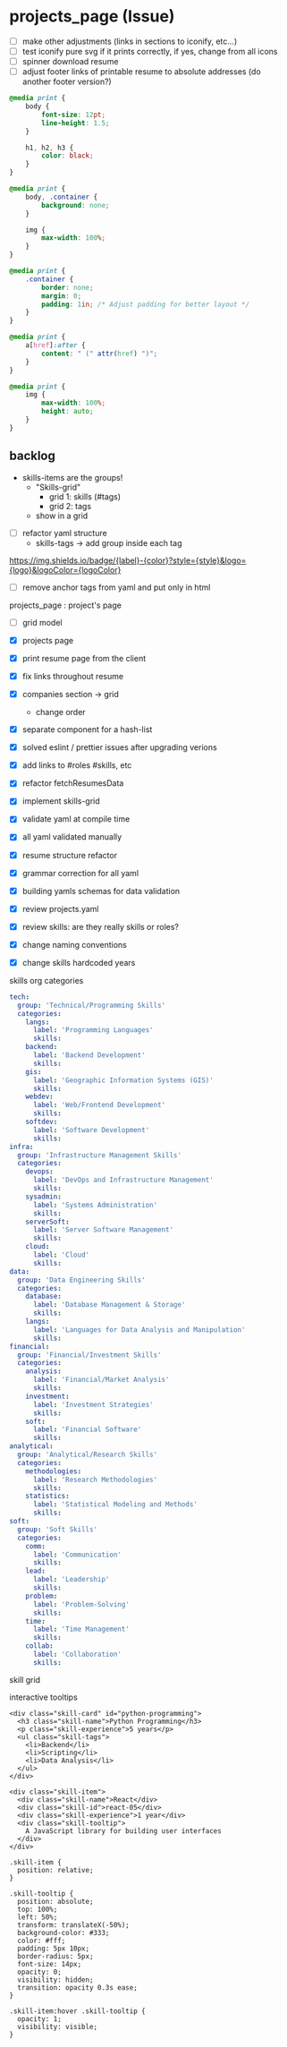 # projects_page (Issue)

- [ ] make other adjustments (links in sections to iconify, etc...)
- [ ] test iconify pure svg if it prints correctly, if yes, change from all icons
- [ ] spinner download resume
- [ ] adjust footer links of printable resume to absolute addresses (do another footer version?)

```css
@media print {
    body {
        font-size: 12pt;
        line-height: 1.5;
    }

    h1, h2, h3 {
        color: black;
    }
}

@media print {
    body, .container {
        background: none;
    }

    img {
        max-width: 100%;
    }
}

@media print {
    .container {
        border: none;
        margin: 0;
        padding: 1in; /* Adjust padding for better layout */
    }
}

@media print {
    a[href]:after {
        content: " (" attr(href) ")";
    }
}

@media print {
    img {
        max-width: 100%;
        height: auto;
    }
}
```

## backlog

- skills-items are the groups!
  - "Skills-grid"
    - grid 1: skills (#tags)
    - grid 2: tags
  - show in a grid

- [ ] refactor yaml structure
  - skills-tags -> add group inside each tag

https://img.shields.io/badge/{label}-{color}?style={style}&logo={logo}&logoColor={logoColor}


- [ ] remove anchor tags from yaml and put only in html

projects_page : project's page
  - [ ] grid model

- [x] projects page
- [x] print resume page from the client
- [x] fix links throughout resume
- [x] companies section -> grid
  - change order
- [x] separate component for a hash-list
- [x] solved eslint / prettier issues after upgrading verions
- [x] add links to #roles #skills, etc
- [x] refactor fetchResumesData
- [x] implement skills-grid
- [x] validate yaml at compile time
- [x] all yaml validated manually
- [x] resume structure refactor
- [x] grammar correction for all yaml
- [x] building yamls schemas for data validation
- [x] review projects.yaml
- [x] review skills: are they really skills or roles?
- [x] change naming conventions
- [x] change skills hardcoded years


skills org categories

```yaml
tech:
  group: 'Technical/Programming Skills'
  categories:
    langs:
      label: 'Programming Languages'
      skills:
    backend:
      label: 'Backend Development'
      skills:
    gis:
      label: 'Geographic Information Systems (GIS)'
      skills:
    webdev:
      label: 'Web/Frontend Development'
      skills:
    softdev:
      label: 'Software Development'
      skills:
infra:
  group: 'Infrastructure Management Skills'
  categories:
    devops:
      label: 'DevOps and Infrastructure Management'
      skills:
    sysadmin:
      label: 'Systems Administration'
      skills:
    serverSoft:
      label: 'Server Software Management'
      skills:
    cloud:
      label: 'Cloud'
      skills:
data:
  group: 'Data Engineering Skills'
  categories:
    database:
      label: 'Database Management & Storage'
      skills:
    langs:
      label: 'Languages for Data Analysis and Manipulation'
      skills:
financial:
  group: 'Financial/Investment Skills'
  categories:
    analysis:
      label: 'Financial/Market Analysis'
      skills:
    investment:
      label: 'Investment Strategies'
      skills:
    soft:
      label: 'Financial Software'
      skills:
analytical:
  group: 'Analytical/Research Skills'
  categories:
    methodologies:
      label: 'Research Methodologies'
      skills:
    statistics:
      label: 'Statistical Modeling and Methods'
      skills:
soft:
  group: 'Soft Skills'
  categories:
    comm:
      label: 'Communication'
      skills:
    lead:
      label: 'Leadership'
      skills:
    problem:
      label: 'Problem-Solving'
      skills:
    time:
      label: 'Time Management'
      skills:
    collab:
      label: 'Collaboration'
      skills:
```



skill grid

interactive tooltips

```
<div class="skill-card" id="python-programming">
  <h3 class="skill-name">Python Programming</h3>
  <p class="skill-experience">5 years</p>
  <ul class="skill-tags">
    <li>Backend</li>
    <li>Scripting</li>
    <li>Data Analysis</li>
  </ul>
</div>

<div class="skill-item">
  <div class="skill-name">React</div>
  <div class="skill-id">react-05</div>
  <div class="skill-experience">1 year</div>
  <div class="skill-tooltip">
    A JavaScript library for building user interfaces
  </div>
</div>

.skill-item {
  position: relative;
}

.skill-tooltip {
  position: absolute;
  top: 100%;
  left: 50%;
  transform: translateX(-50%);
  background-color: #333;
  color: #fff;
  padding: 5px 10px;
  border-radius: 5px;
  font-size: 14px;
  opacity: 0;
  visibility: hidden;
  transition: opacity 0.3s ease;
}

.skill-item:hover .skill-tooltip {
  opacity: 1;
  visibility: visible;
}


```
